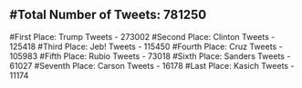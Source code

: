 #Total Number of Tweets: 781250 
---
#First Place: Trump Tweets - 273002
#Second Place: Clinton Tweets - 125418
#Third Place: Jeb! Tweets - 115450
#Fourth Place: Cruz Tweets - 105983
#Fifth Place: Rubio Tweets - 73018
#Sixth Place: Sanders Tweets - 61027
#Seventh Place: Carson Tweets - 16178
#Last Place: Kasich Tweets - 11174
